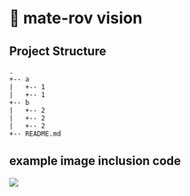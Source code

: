 # 🤖 mate-rov vision
## Project Structure
```
.
+-- a
|   +-- 1
|   +-- 1
+-- b
|   +-- 2
|   +-- 2
|   +-- 2
+-- README.md
```

## example image inclusion code

![](./images/file_name.png)

